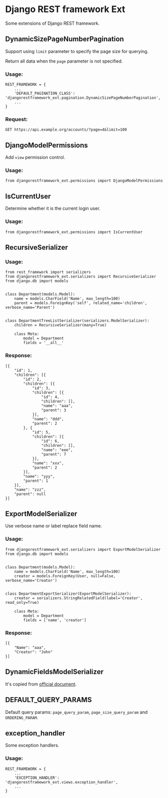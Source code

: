 Django REST framework Ext
=========================

Some extensions of Django REST framework.


DynamicSizePageNumberPagination
-------------------------------

Support using ``limit`` parameter to specify the page size for querying.

Return all data when the ``page`` parameter is not specified.

### Usage:

```
REST_FRAMEWORK = {
    ...
    'DEFAULT_PAGINATION_CLASS': 'djangorestframework_ext.pagination.DynamicSizePageNumberPagination',
    ...
}
```

### Request:

```
GET https://api.example.org/accounts/?page=4&limit=100
```

DjangoModelPermissions
----------------------

Add ``view`` permission control.

### Usage:

```
from djangorestframework_ext.permissions import DjangoModelPermissions
```

IsCurrentUser
-------------

Determine whether it is the current login user.

### Usage:

```
from djangorestframework_ext.permissions import IsCurrentUser
```

RecursiveSerializer
-------------------

### Usage:

```
from rest_framework import serializers
from djangorestframework_ext.serializers import RecursiveSerializer
from django.db import models


class Department(models.Model):
    name = models.CharField('Name', max_length=100)
    parent = models.ForeignKey('self', related_name='children', verbose_name='Parent')


class DepartmentTreeListSerializer(serializers.ModelSerializer):
    children = RecursiveSerializer(many=True)

    class Meta:
        model = Department
        fields = '__all__'
```

### Response:

```
[{
    "id": 1,
    "children": [{
        "id": 2,
        "children": [{
            "id": 3,
            "children": [{
                "id": 4,
                "children": [],
                "name": "aaa",
                "parent": 3
            }],
            "name": "ddd",
            "parent": 2
        }, {
            "id": 5,
            "children": [{
                "id": 6,
                "children": [],
                "name": "eee",
                "parent": 7
            }],
            "name": "xxx",
            "parent": 2
        }],
        "name": "yyy",
        "parent": 1
    }],
    "name": "zzz",
    "parent": null
}]
```

ExportModelSerializer
---------------------

Use verbose name or label replace field name.

### Usage:

```
from djangorestframework_ext.serializers import ExportModelSerializer
from django.db import models


class Department(models.Model):
    name = models.CharField('Name', max_length=100)
    creator = models.ForeignKey(User, null=False, verbose_name='Creator')


class DepartmentExportSerializer(ExportModelSerializer):
    creator = serializers.StringRelatedField(label='Creator', read_only=True)
    
    class Meta:
        model = Department
        fields = ['name', 'creator']
```

### Response:

```
[{
    "Name": "aaa",
    "Creator": "John"
}]
```

DynamicFieldsModelSerializer
----------------------------

It's copied from [official document](https://www.django-rest-framework.org/api-guide/serializers/#dynamically-modifying-fields).

DEFAULT_QUERY_PARAMS
--------------------

Default query params: ``page_query_param``, ``page_size_query_param`` and ``ORDERING_PARAM``.

exception_handler
-----------------

Some exception handlers.

### Usage: 

```
REST_FRAMEWORK = {
    ...
    'EXCEPTION_HANDLER': 'djangorestframework_ext.views.exception_handler',
    ...
}
```
